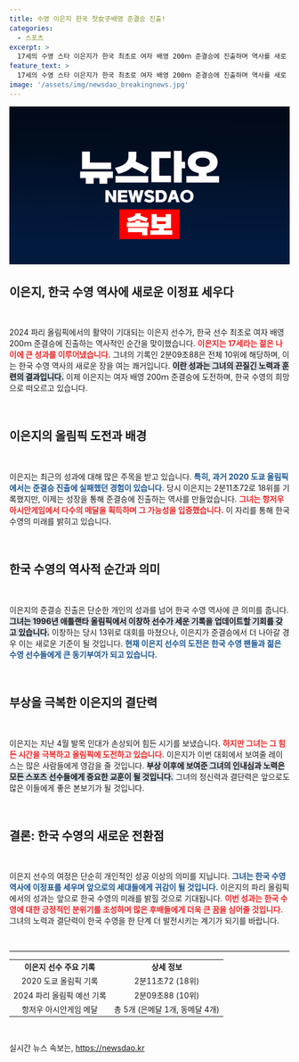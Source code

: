 ```yaml
---
title: 수영 이은지 한국 첫女子배영 준결승 진출!
categories:
  - 스포츠
excerpt: >
  17세의 수영 스타 이은지가 한국 최초로 여자 배영 200ｍ 준결승에 진출하며 역사를 새로 썼다! 부상을 딛고 이룬 성과, 그녀의 다음 경기를 기대해보세요!
feature_text: >
  17세의 수영 스타 이은지가 한국 최초로 여자 배영 200ｍ 준결승에 진출하며 역사를 새로 썼다! 부상을 딛고 이룬 성과, 그녀의 다음 경기를 기대해보세요!
image: '/assets/img/newsdao_breakingnews.jpg'
---
```


<p><img src="/assets/img/newsdao_breakingnews.jpg" alt="implanttips 속보" /></p>

<h2 data-ke-size="size26">이은지, 한국 수영 역사에 새로운 이정표 세우다</h2>

<p data-ke-size="size16">&nbsp;</p>

<p data-ke-size="size16">2024 파리 올림픽에서의 활약이 기대되는 이은지 선수가, 한국 선수 최초로 여자 배영 200ｍ 준결승에 진출하는 역사적인 순간을 맞이했습니다. <b><span style="color: #ee2323;">이은지는 17세라는 젊은 나이에 큰 성과를 이루어냈습니다.</span></b> 그녀의 기록인 2분09초88은 전체 10위에 해당하며, 이는 한국 수영 역사의 새로운 장을 여는 쾌거입니다. <b><span style="background-color: #21538527;">이란 성과는 그녀의 끈질긴 노력과 훈련의 결과입니다.</span></b> 이제 이은지는 여자 배영 200ｍ 준결승에 도전하며, 한국 수영의 희망으로 떠오르고 있습니다.</p>

<p data-ke-size="size16">&nbsp;</p>

<h2 data-ke-size="size26">이은지의 올림픽 도전과 배경</h2>

<p data-ke-size="size16">&nbsp;</p>

<p data-ke-size="size16">이은지는 최근의 성과에 대해 많은 주목을 받고 있습니다. <b><span style="color: #1a5490;">특히, 과거 2020 도쿄 올림픽에서는 준결승 진출에 실패했던 경험이 있습니다.</span></b> 당시 이은지는 2분11초72로 18위를 기록했지만, 이제는 성장을 통해 준결승에 진출하는 역사를 만들었습니다. <b><span style="color: #ee2323;">그녀는 항저우 아시안게임에서 다수의 메달을 획득하며 그 가능성을 입증했습니다.</span></b> 이 자리를 통해 한국 수영의 미래를 밝히고 있습니다.</p>

<p data-ke-size="size16">&nbsp;</p>

<h2 data-ke-size="size26">한국 수영의 역사적 순간과 의미</h2>

<p data-ke-size="size16">&nbsp;</p>

<p data-ke-size="size16">이은지의 준결승 진출은 단순한 개인의 성과를 넘어 한국 수영 역사에 큰 의미를 줍니다. <b><span style="background-color: #21538527;">그녀는 1996년 애틀랜타 올림픽에서  이창하 선수가 세운 기록을 업데이트할 기회를 갖고 있습니다.</span></b> 이창하는 당시 13위로 대회를 마쳤으나, 이은지가 준결승에서 더 나아갈 경우 이는 새로운 기준이 될 것입니다. <b><span style="color: #1a5490;">현재 이은지 선수의 도전은 한국 수영 팬들과 젊은 수영 선수들에게 큰 동기부여가 되고 있습니다.</span></b></p>

<p data-ke-size="size16">&nbsp;</p>

<h2 data-ke-size="size26">부상을 극복한 이은지의 결단력</h2>

<p data-ke-size="size16">&nbsp;</p>

<p data-ke-size="size16">이은지는 지난 4월 발목 인대가 손상되어 힘든 시기를 보냈습니다. <b><span style="color: #ee2323;">하지만 그녀는 그 힘든 시간을 극복하고 올림픽에 도전하고 있습니다.</span></b> 이은지가 이번 대회에서 보여줄 레이스는 많은 사람들에게 영감을 줄 것입니다. <b><span style="background-color: #21538527;">부상 이후에 보여준 그녀의 인내심과 노력은 모든 스포츠 선수들에게 중요한 교훈이 될 것입니다.</span></b> 그녀의 정신력과 결단력은 앞으로도 많은 이들에게 좋은 본보기가 될 것입니다.</p>

<p data-ke-size="size16">&nbsp;</p>

<h2 data-ke-size="size26">결론: 한국 수영의 새로운 전환점</h2>

<p data-ke-size="size16">&nbsp;</p>

<p data-ke-size="size16">이은지 선수의 여정은 단순히 개인적인 성공 이상의 의미를 지닙니다. <b><span style="color: #1a5490;">그녀는 한국 수영 역사에 이정표를 세우며 앞으로의 세대들에게 귀감이 될 것입니다.</span></b> 이은지의 파리 올림픽에서의 성과는 앞으로 한국 수영의 미래를 밝힐 것으로 기대됩니다. <b><span style="color: #ee2323;">이번 성과는 한국 수영에 대한 긍정적인 분위기를 조성하며 많은 후배들에게 더욱 큰 꿈을 심어줄 것입니다.</span></b> 그녀의 노력과 결단력이 한국 수영을 한 단계 더 발전시키는 계기가 되기를 바랍니다.</p>

<p data-ke-size="size16">&nbsp;</p>

<hr style="height: 1px; background-color: #000;"> 

<table style="width: 100%; border-collapse: collapse;">
<tr>
<td style="text-align: center; height: 17px;"><b>이은지 선수 주요 기록</b></td>
<td style="text-align: center; height: 17px;"><b>상세 정보</b></td>
</tr>
<tr>
<td style="text-align: center; height: 17px;">2020 도쿄 올림픽 기록</td>
<td style="text-align: center; height: 17px;">2분11초72 (18위)</td>
</tr>
<tr>
<td style="text-align: center; height: 17px;">2024 파리 올림픽 예선 기록</td>
<td style="text-align: center; height: 17px;">2분09초88 (10위)</td>
</tr>
<tr>
<td style="text-align: center; height: 17px;">항저우 아시안게임 메달</td>
<td style="text-align: center; height: 17px;">총 5개 (은메달 1개, 동메달 4개)</td>
</tr>
</table>

<p data-ke-size="size16">&nbsp;</p>
실시간 뉴스 속보는, <a href="https://newsdao.kr" rel="dofollow">https://newsdao.kr</a>


